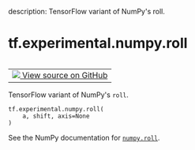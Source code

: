 description: TensorFlow variant of NumPy's roll.

<div itemscope itemtype="http://developers.google.com/ReferenceObject">
<meta itemprop="name" content="tf.experimental.numpy.roll" />
<meta itemprop="path" content="Stable" />
</div>

# tf.experimental.numpy.roll

<!-- Insert buttons and diff -->

<table class="tfo-notebook-buttons tfo-api nocontent" align="left">
<td>
  <a target="_blank" href="https://github.com/tensorflow/tensorflow/blob/r2.4/tensorflow/python/ops/numpy_ops/np_array_ops.py#L1304-L1314">
    <img src="https://www.tensorflow.org/images/GitHub-Mark-32px.png" />
    View source on GitHub
  </a>
</td>
</table>



TensorFlow variant of NumPy's `roll`.

<pre class="devsite-click-to-copy prettyprint lang-py tfo-signature-link">
<code>tf.experimental.numpy.roll(
    a, shift, axis=None
)
</code></pre>



<!-- Placeholder for "Used in" -->

See the NumPy documentation for [`numpy.roll`](https://numpy.org/doc/1.16/reference/generated/numpy.roll.html).